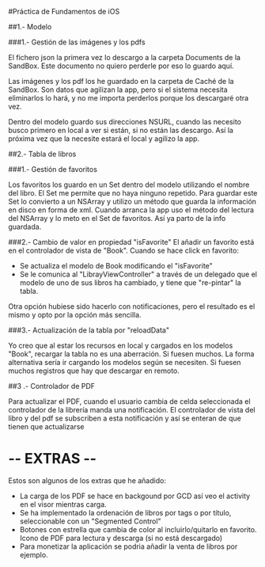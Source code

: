 #Práctica de Fundamentos de iOS

##1.- Modelo

###1.- Gestión de las imágenes y los pdfs

El fichero json la primera vez lo descargo a la carpeta Documents de la SandBox. Este documento no quiero perderle por eso lo guardo aquí.

Las imágenes y los pdf los he guardado en la carpeta de Caché de la SandBox. Son datos que agilizan la app, pero si el sistema necesita eliminarlos lo hará, y no me importa perderlos porque los descargaré otra vez. 

Dentro del modelo guardo sus direcciones NSURL, cuando las necesito busco primero en local a ver si están, si no están las descargo. Así la próxima vez que la necesite estará el local y agilizo la app.

##2.- Tabla de libros

###1.- Gestión de favoritos

Los favoritos los guardo en un Set<String> dentro del modelo utilizando el nombre del libro. El Set me permite que no haya ninguno repetido. Para guardar este Set<String> lo convierto a un NSArray y utilizo un método que guarda la información en disco en forma de xml.
Cuando arranca la app uso el método del lectura del NSArray y lo meto en el Set de favoritos. Así ya parto de la info guardada.

###2.- Cambio de valor en propiedad "isFavorite"
El añadir un favorito está en el controlador de vista de "Book". Cuando se hace click en favorito:

- Se actualiza el modelo de Book modificando el "isFavorite"
- Se le comunica al "LibrayViewController" a través de un delegado que el modelo de uno de sus libros ha cambiado, y tiene que "re-pintar" la tabla.

Otra opción hubiese sido hacerlo con notificaciones, pero el resultado es el mismo y opto por la opción más sencilla.

###3.- Actualización de la tabla por "reloadData"

Yo creo que al estar los recursos en local y cargados en los modelos "Book", recargar la tabla no es una aberración. Si fuesen muchos.
La forma alternativa sería ir cargando los modelos según se necesiten. Si fuesen muchos registros que hay que descargar en remoto.

##3 .- Controlador de PDF

Para actualizar el PDF, cuando el usuario cambia de celda seleccionada el controlador de la librería manda una notificación. El controlador de vista del libro y del pdf se subscriben a esta notificación y así se enteran de que tienen que actualizarse

# -- EXTRAS --

Estos son algunos de los extras que he añadido:

* La carga de los PDF se hace en backgound por GCD así veo el activity en el visor mientras carga.
* Se ha implementado la ordenación de libros por tags o por título, seleccionable con un "Segmented Control"
* Botones con estrella que cambia de color al incluirlo/quitarlo en favorito. Icono de PDF para lectura y descarga (si no está descargado)
* Para monetizar la aplicación se podria añadir la venta de libros por ejemplo.

